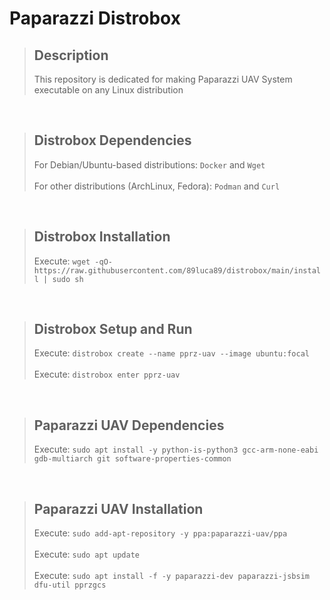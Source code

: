# Paparazzi Distrobox

> ## Description
> This repository is dedicated for making Paparazzi UAV System executable on any Linux distribution 

<br>

> ## Distrobox Dependencies
> For Debian/Ubuntu-based distributions: ```Docker``` and ```Wget```
> <br><br>
> For other distributions (ArchLinux, Fedora): ```Podman``` and ```Curl```

<br>

> ## Distrobox Installation
> Execute: ```wget -qO- https://raw.githubusercontent.com/89luca89/distrobox/main/install | sudo sh```

<br>

> ## Distrobox Setup and Run
> Execute: ```distrobox create --name pprz-uav --image ubuntu:focal```
> <br><br>
> Execute: ```distrobox enter pprz-uav```

<br>

> ## Paparazzi UAV Dependencies
> Execute: ```sudo apt install -y python-is-python3 gcc-arm-none-eabi gdb-multiarch git software-properties-common```

<br>

> ## Paparazzi UAV Installation
> Execute: ```sudo add-apt-repository -y ppa:paparazzi-uav/ppa```
> <br><br>
> Execute: ```sudo apt update```
> <br><br>
> Execute: ```sudo apt install -f -y paparazzi-dev paparazzi-jsbsim dfu-util pprzgcs```
